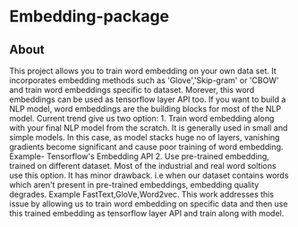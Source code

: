 # Embedding-package

## About 
This project allows you to train word embedding on your own data set. It incorporates embedding methods such as 'Glove','Skip-gram' or 'CBOW' and train word embeddings specific to dataset. Morever, this word embeddings can be used as tensorflow layer API too.
If you want to build a NLP model, word embeddings are the building blocks for most of the NLP model. Current trend give us two option: 1. Train word embedding along with your final NLP model from the scratch. It is generally used in small and simple models. In this case, as model stacks huge no of layers, vanishing gradients become significant and cause poor training of word embedding.  Example- Tensorflow's Embedding API 2. Use pre-trained embedding, trained on different dataset. Most of the industrial and real word soltions use this option. It has minor drawback. i.e when our dataset contains words which aren't present in pre-trained embeddings, embedding quality degrades.  Example FastText,GloVe,Word2vec.
This work addresses this issue by allowing us to train word embedding on specific data and then use this trained embedding as tensorflow layer API and train along with model. 



